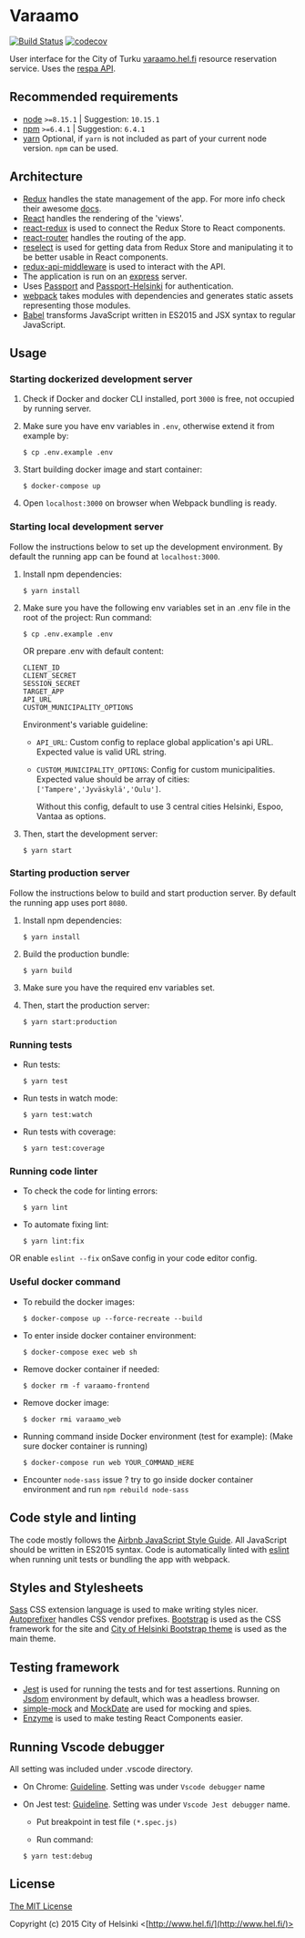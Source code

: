 Varaamo
=======

[![Build Status](https://travis-ci.com/digipointtku/varaamoTku.svg?branch=master)](https://travis-ci.com/digipointtku/varaamoTku)
[![codecov](https://codecov.io/gh/digipointtku/varaamoTku/branch/master/graph/badge.svg)](https://codecov.io/gh/digipointtku/varaamoTku)

User interface for the City of Turku [varaamo.hel.fi](https://varaamo.hel.fi/) resource reservation service. Uses the [respa API](http://api.hel.fi/respa/v1/).

Recommended requirements
------------

- [node](http://nodejs.org/) `>=8.15.1` | Suggestion: `10.15.1`
- [npm](https://www.npmjs.com/) `>=6.4.1` | Suggestion: `6.4.1`
- [yarn](https://yarnpkg.com/) Optional, if `yarn` is not included as part of your current node version. `npm` can be used.

Architecture
------------

- [Redux](https://github.com/reactjs/redux) handles the state management of the app. For more info check their awesome [docs](http://redux.js.org/).
- [React](https://facebook.github.io/react/) handles the rendering of the 'views'.
- [react-redux](https://github.com/reactjs/react-redux) is used to connect the Redux Store to React components.
- [react-router](https://github.com/ReactTraining/react-router) handles the routing of the app.
- [reselect](https://github.com/reactjs/reselect) is used for getting data from Redux Store and manipulating it to be better usable in React components.
- [redux-api-middleware](https://github.com/agraboso/redux-api-middleware) is used to interact with the API.
- The application is run on an [express](http://expressjs.com/) server.
- Uses [Passport](https://github.com/jaredhanson/passport) and [Passport-Helsinki](https://github.com/City-of-Helsinki/passport-helsinki) for authentication.
- [webpack](https://webpack.github.io/) takes modules with dependencies and generates static assets representing those modules.
- [Babel](https://babeljs.io/) transforms JavaScript written in ES2015 and JSX syntax to regular JavaScript.

Usage
-----

### Starting dockerized development server

1. Check if Docker and docker CLI installed, port `3000` is free, not occupied by running server.

2. Make sure you have env variables in `.env`, otherwise extend it from example by:
    ```
    $ cp .env.example .env
    ```
3. Start building docker image and start container:
    ```
    $ docker-compose up
    ```
4. Open `localhost:3000` on browser when Webpack bundling is ready.

### Starting local development server

Follow the instructions below to set up the development environment.
By default the running app can be found at `localhost:3000`.

1. Install npm dependencies:

    ```
    $ yarn install
    ```

2. Make sure you have the following env variables set in an .env file in the root of the project:
    Run command:
    ```
    $ cp .env.example .env
    ```

    OR prepare .env with default content:

    ```
    CLIENT_ID
    CLIENT_SECRET
    SESSION_SECRET
    TARGET_APP
    API_URL
    CUSTOM_MUNICIPALITY_OPTIONS
    ```

    Environment's variable guideline:

    - `API_URL`:
      Custom config to replace global application's api URL. Expected value is valid URL string.

    - `CUSTOM_MUNICIPALITY_OPTIONS`:
      Config for custom municipalities. Expected value should be array of cities: `['Tampere','Jyväskylä','Oulu']`.

      Without this config, default to use 3 central cities Helsinki, Espoo, Vantaa as options.


3. Then, start the development server:

    ```
    $ yarn start
    ```

### Starting production server

Follow the instructions below to build and start production server.
By default the running app uses port `8080`.

1. Install npm dependencies:

    ```
    $ yarn install
    ```

2. Build the production bundle:

    ```
    $ yarn build
    ```

3. Make sure you have the required env variables set.

4. Then, start the production server:

    ```
    $ yarn start:production
    ```

### Running tests

- Run tests:

    ```
    $ yarn test
    ```

- Run tests in watch mode:

    ```
    $ yarn test:watch
    ```

- Run tests with coverage:

    ```
    $ yarn test:coverage
    ```

### Running code linter

- To check the code for linting errors:

    ```
    $ yarn lint
    ```
- To automate fixing lint:

    ```
    $ yarn lint:fix
    ```
OR enable `eslint --fix` onSave config in your code editor config.

### Useful docker command
- To rebuild the docker images:
    ```
    $ docker-compose up --force-recreate --build
    ```
- To enter inside docker container environment:
    ```
    $ docker-compose exec web sh
    ```
- Remove docker container if needed:
    ```
    $ docker rm -f varaamo-frontend
    ```
- Remove docker image:
    ```
    $ docker rmi varaamo_web
    ```
- Running command inside Docker environment (test for example):
(Make sure docker container is running)
    ```
    $ docker-compose run web YOUR_COMMAND_HERE
    ```
- Encounter `node-sass` issue ? try to go inside docker container environment and run `npm rebuild node-sass`

Code style and linting
----------------------

The code mostly follows the [Airbnb JavaScript Style Guide](https://github.com/airbnb/javascript).
All JavaScript should be written in ES2015 syntax.
Code is automatically linted with [eslint](http://eslint.org/) when running unit tests or bundling the app with webpack.

Styles and Stylesheets
----------------------

[Sass](http://sass-lang.com/) CSS extension language is used to make writing styles nicer. [Autoprefixer](https://github.com/postcss/autoprefixer) handles CSS vendor prefixes.
[Bootstrap](http://getbootstrap.com/) is used as the CSS framework for the site and [City of Helsinki Bootstrap theme](https://github.com/City-of-Helsinki/hel-bootstrap-3) is used as the main theme.

Testing framework
-----------------

- [Jest](https://jestjs.io/) is used for running the tests and for test assertions. Running on [Jsdom](https://github.com/jsdom/jsdom) environment by default, which was a headless browser.
- [simple-mock](https://github.com/jupiter/simple-mock) and [MockDate](https://github.com/boblauer/MockDate) are used for mocking and spies.
- [Enzyme](https://github.com/airbnb/enzyme) is used to make testing React Components easier.

Running Vscode debugger
----------------------

All setting was included under .vscode directory.

- On Chrome:
    [Guideline](https://code.visualstudio.com/blogs/2016/02/23/introducing-chrome-debugger-for-vs-code). Setting was under `Vscode debugger` name
- On Jest test:
    [Guideline](https://jestjs.io/docs/en/troubleshooting#debugging-in-vs-code). Setting was under `Vscode Jest debugger` name.

    - Put breakpoint in test file `(*.spec.js)`

    - Run command:

    ```
    $ yarn test:debug
    ```

License
-------

[The MIT License](http://opensource.org/licenses/MIT)

Copyright (c) 2015 City of Helsinki <[http://www.hel.fi/](http://www.hel.fi/)>
